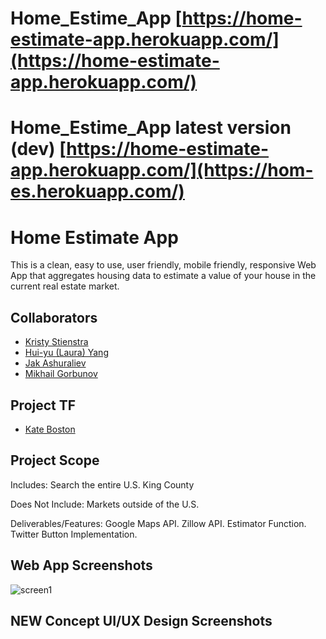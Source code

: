 # Home_Estime_App [https://home-estimate-app.herokuapp.com/](https://home-estimate-app.herokuapp.com/)
# Home_Estime_App latest version (dev) [https://home-estimate-app.herokuapp.com/](https://hom-es.herokuapp.com/)

# Home Estimate App

This is a clean, easy to use, user friendly, mobile friendly, responsive Web App that aggregates housing data to estimate a value of your house in the current real estate market.

## Collaborators

- [Kristy Stienstra](https://github.com/KristyStien)
- [Hui-yu (Laura) Yang](https://github.com/huiyuandiknow)
- [Jak Ashuraliev](https://github.com/jak-ashuraliev)
- [Mikhail Gorbunov](https://github.com/mikleg)

## Project TF
- [Kate Boston](https://github.com/ktlnbstn)

## Project Scope

Includes:
Search the entire U.S.
King County

Does Not Include:
Markets outside of the U.S.

Deliverables/Features:
Google Maps API.
Zillow API.
Estimator Function.
Twitter Button Implementation.

## Web App Screenshots
![screen1](https://user-images.githubusercontent.com/26147765/41816725-1258ae30-7741-11e8-83fb-03b22d7a9fc4.png)

## NEW Concept UI/UX Design Screenshots
